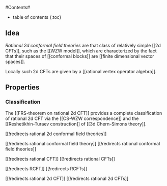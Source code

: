 
#Contents#
* table of contents
{:toc}

## Idea

_Rational 2d conformal field theories_ are that class of relatively simple [[2d CFTs]], such as the [[WZW model]], which are characterized by the fact that their spaces of [[conformal blocks]] are [[finite dimensional vector spaces]].

Locally such 2d CFTs are given by a [[rational vertex operator algebra]].

## Properties

### Classification

The [[FRS-theorem on rational 2d CFT]] provides a complete classification of rational 2d CFT via the [[CS-WZW correspondence]] and the [[Reshetikhin-Turaev construction]] of [[3d Chern-Simons theory]].

[[!redirects rational 2d conformal field theories]]

[[!redirects rational conformal field theory]]
[[!redirects rational conformal field theories]]

[[!redirects rational CFT]]
[[!redirects rational CFTs]]

[[!redirects RCFT]]
[[!redirects RCFTs]]


[[!redirects rational 2d CFT]]
[[!redirects rational 2d CFTs]]